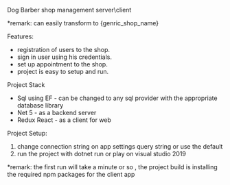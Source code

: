 Dog Barber shop management server\client

*remark: can easily transform to {genric_shop_name}

Features:
- registration of users to the shop.
- sign in user using his credentials.
- set up appointment to the shop.
- project is easy to setup and run.

Project Stack
- Sql using EF - can be changed to any sql provider with the appropriate database library 
- Net 5 - as a backend server
- Redux React - as a client for web

Project Setup:
1. change connection string on app settings query string or use the default
2. run the project with dotnet run or play on visual studio 2019

*remark: the first run will take a minute or so , the project build is installing the required npm packages for the client app
